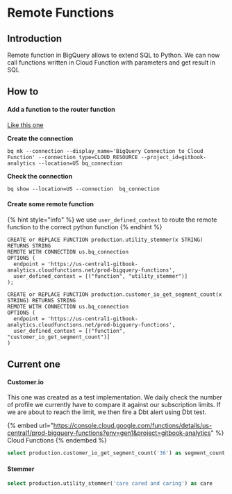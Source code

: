 # Remote Functions

## Introduction

Remote function in BigQuery allows to extend SQL to Python. We can now call functions written in Cloud Function with parameters and get result in SQL

## How to

#### Add a function to the router function

[Like this one](https://console.cloud.google.com/functions/details/us-central1/prod-bigquery-functions?env=gen1\&project=gitbook-analytics)

**Create the connection**

```
bq mk --connection --display_name='BigQuery Connection to Cloud Function' --connection_type=CLOUD_RESOURCE --project_id=gitbook-analytics --location=US bq_connection
```

**Check the connection**

```
bq show --location=US --connection  bq_connection
```

#### Create some remote function

{% hint style="info" %}
we use `user_defined_context` to route the remote function to the correct python function
{% endhint %}

```
CREATE or REPLACE FUNCTION production.utility_stemmer(x STRING) RETURNS STRING
REMOTE WITH CONNECTION us.bq_connection
OPTIONS (
  endpoint = 'https://us-central1-gitbook-analytics.cloudfunctions.net/prod-bigquery-functions',
  user_defined_context = [("function", "utility_stemmer")]
);

CREATE or REPLACE FUNCTION production.customer_io_get_segment_count(x STRING) RETURNS STRING
REMOTE WITH CONNECTION us.bq_connection
OPTIONS (
  endpoint = 'https://us-central1-gitbook-analytics.cloudfunctions.net/prod-bigquery-functions',
  user_defined_context = [("function", "customer_io_get_segment_count")]
)
```

## Current one

#### Customer.io

This one was created as a test implementation. We daily check the number of profile we currently have to compare it against our subscription limits. If we are about to reach the limit, we then fire a Dbt alert using Dbt test.

{% embed url="https://console.cloud.google.com/functions/details/us-central1/prod-bigquery-functions?env=gen1&project=gitbook-analytics" %}
Cloud Functions
{% endembed %}

```sql
select production.customer_io_get_segment_count('36') as segment_count
```

#### Stemmer

```sql
select production.utility_stemmer('care cared and caring') as care
```
